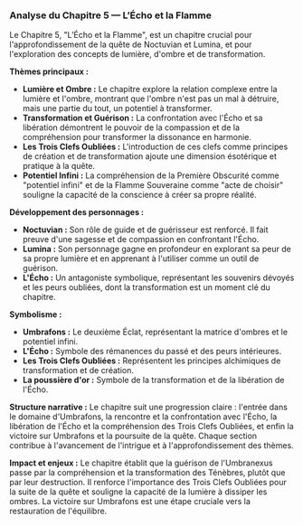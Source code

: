 ### Analyse du Chapitre 5 — L’Écho et la Flamme

Le Chapitre 5, "L’Écho et la Flamme", est un chapitre crucial pour l'approfondissement de la quête de Noctuvian et Lumina, et pour l'exploration des concepts de lumière, d'ombre et de transformation.

**Thèmes principaux :**
*   **Lumière et Ombre :** Le chapitre explore la relation complexe entre la lumière et l'ombre, montrant que l'ombre n'est pas un mal à détruire, mais une partie du tout, un potentiel à transformer.
*   **Transformation et Guérison :** La confrontation avec l'Écho et sa libération démontrent le pouvoir de la compassion et de la compréhension pour transformer la dissonance en harmonie.
*   **Les Trois Clefs Oubliées :** L'introduction de ces clefs comme principes de création et de transformation ajoute une dimension ésotérique et pratique à la quête.
*   **Potentiel Infini :** La compréhension de la Première Obscurité comme "potentiel infini" et de la Flamme Souveraine comme "acte de choisir" souligne la capacité de la conscience à créer sa propre réalité.

**Développement des personnages :**
*   **Noctuvian :** Son rôle de guide et de guérisseur est renforcé. Il fait preuve d'une sagesse et de compassion en confrontant l'Écho.
*   **Lumina :** Son personnage gagne en profondeur en explorant sa peur de sa propre lumière et en apprenant à l'utiliser comme un outil de guérison.
*   **L'Écho :** Un antagoniste symbolique, représentant les souvenirs dévoyés et les peurs oubliées, dont la transformation est un moment clé du chapitre.

**Symbolisme :**
*   **Umbrafons :** Le deuxième Éclat, représentant la matrice d'ombres et le potentiel infini.
*   **L'Écho :** Symbole des rémanences du passé et des peurs intérieures.
*   **Les Trois Clefs Oubliées :** Représentent les principes alchimiques de transformation et de création.
*   **La poussière d'or :** Symbole de la transformation et de la libération de l'Écho.

**Structure narrative :**
Le chapitre suit une progression claire : l'entrée dans le domaine d'Umbrafons, la rencontre et la confrontation avec l'Écho, la libération de l'Écho et la compréhension des Trois Clefs Oubliées, et enfin la victoire sur Umbrafons et la poursuite de la quête. Chaque section contribue à l'avancement de l'intrigue et à l'approfondissement des thèmes.

**Impact et enjeux :**
Le chapitre établit que la guérison de l'Umbranexus passe par la compréhension et la transformation des Ténèbres, plutôt que par leur destruction. Il renforce l'importance des Trois Clefs Oubliées pour la suite de la quête et souligne la capacité de la lumière à dissiper les ombres. La victoire sur Umbrafons est une étape cruciale vers la restauration de l'équilibre.